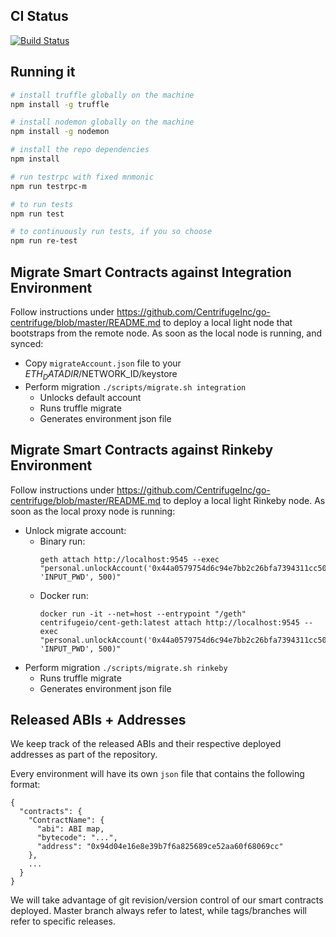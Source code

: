 CI Status
---------
[![Build Status](https://travis-ci.com/CentrifugeInc/centrifuge-ethereum-contracts.svg?token=bsfbw2zXLuaTvhVTDXMh&branch=master)](https://travis-ci.com/CentrifugeInc/centrifuge-ethereum-contracts)


Running it
----------
```bash
# install truffle globally on the machine
npm install -g truffle

# install nodemon globally on the machine
npm install -g nodemon

# install the repo dependencies
npm install 

# run testrpc with fixed mnmonic
npm run testrpc-m

# to run tests
npm run test

# to continuously run tests, if you so choose
npm run re-test
```

Migrate Smart Contracts against Integration Environment
-------------------------------------------------------

Follow instructions under https://github.com/CentrifugeInc/go-centrifuge/blob/master/README.md to deploy a local light node that bootstraps from the remote node.
As soon as the local node is running, and synced:
* Copy `migrateAccount.json` file to your $ETH_DATADIR/$NETWORK_ID/keystore
* Perform migration `./scripts/migrate.sh integration`
  * Unlocks default account
  * Runs truffle migrate
  * Generates environment json file


Migrate Smart Contracts against Rinkeby Environment
---------------------------------------------------

Follow instructions under https://github.com/CentrifugeInc/go-centrifuge/blob/master/README.md to deploy a local light Rinkeby node.
As soon as the local proxy node is running:
* Unlock migrate account:
  * Binary run:
    ```
    geth attach http://localhost:9545 --exec "personal.unlockAccount('0x44a0579754d6c94e7bb2c26bfa7394311cc50ccb', 'INPUT_PWD', 500)"
    ```
  * Docker run:
     ```
     docker run -it --net=host --entrypoint "/geth" centrifugeio/cent-geth:latest attach http://localhost:9545 --exec "personal.unlockAccount('0x44a0579754d6c94e7bb2c26bfa7394311cc50ccb', 'INPUT_PWD', 500)"
     ```
* Perform migration `./scripts/migrate.sh rinkeby`
  * Runs truffle migrate
  * Generates environment json file


Released ABIs + Addresses
-------------------------

We keep track of the released ABIs and their respective deployed addresses as part of the repository.

Every environment will have its own `json` file that contains the following format:
```
{
  "contracts": {
    "ContractName": {
      "abi": ABI map,
      "bytecode": "...",
      "address": "0x94d04e16e8e39b7f6a825689ce52aa60f68069cc"
    },
    ...
  }
}
```

We will take advantage of git revision/version control of our smart contracts deployed. 
Master branch always refer to latest, while tags/branches will refer to specific releases.

